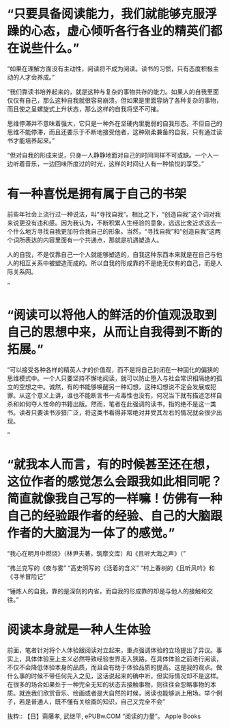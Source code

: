 # “只要具备阅读能力，我们就能够克服浮躁的心态，虚心倾听各行各业的精英们都在说些什么。”
“如果在理解方面没有主动性，阅读将不成为阅读。读书的习惯，只有态度积极主动的人才会养成。”


“我们靠读书培养起来的，就是这种与复杂的事物共存的能力。如果人的自我里面仅仅有自己，那么这种自我就很容易崩溃。但如果是里面容纳了各种复杂的事物，而且使之呈螺旋式上升状态，那么这样的自我将坚不可摧。

思维停滞并不意味着强大，它只是一种外在坚硬内里脆弱的自我形态。不但自己的思维不能停滞，而且还要乐于不断地接受他者，这种刚柔兼备的自我，只有通过读书才能培养起来。”

“但对自我的形成来说，只身一人静静地面对自己的时间同样不可或缺。一个人一边听着音乐，一边回味所度过的时光，这样的时间让人有一种愉悦的享受。”

# 有一种喜悦是拥有属于自己的书架

前些年社会上流行过一种说法，叫“寻找自我”。相比之下，“创造自我”这个词对我来说更没有违和感。因为我认为，不断积累人生经验的意象，远远比舍近求远去一个什么地方寻找自我更加符合我自己的形象。当然，“寻找自我”和“创造自我”这两个词所表达的内容里面有一个共通点，那就是机遇塑造人。

人的自我，不是仅靠自己一个人就能够塑造的，自我这种东西本来就是在自己与他人的相互关系中被塑造而成的。所以自我的形成靠的不是绝无仅有的自己，而是人际关系网。

”

# “阅读可以将他人的鲜活的价值观汲取到自己的思想中来，从而让自我得到不断的拓展。”

“可以接受各种各样的精英人才的价值观，而不是将自己封闭在一种固化的偏狭的思维模式中。一个人只要坚持不懈地阅读，就可以防止堕入与社会常识相隔绝的孤立的空想之中。诚然，有的书能够唤醒另一种幻想，这种幻想说不定会发展成犯罪。从这个意义上讲，谁也不能断言书一点毒性也没有，何况当下就有描述怎样自杀和如何夺人性命的书籍出版。然而，笔者在此强调的读书，指的绝不是这一类书。读者只要读书涉猎广泛，将这类书看得非常绝对并受其左右的情况就会很少出现。

”

# “就我本人而言，有的时候甚至还在想，这位作者的感觉怎么会跟我如此相同呢？简直就像我自己写的一样嘛！仿佛有一种自己的经验跟作者的经验、自己的大脑跟作者的大脑混为一体了的感觉。”

“我心在明月中燃烧》（林尹夫著，筑摩文库）和《且听大海之声》（”

“弗兰克写的《夜与雾”
“高史明写的《活着的含义”
“村上春树的《且听风吟》和《寻羊冒险记”


“锤炼人的自我，靠的是深刻的内省，而自我的形成靠的却是与他人的接触和交往。”

# 阅读本身就是一种人生体验

前面，笔者针对将个人体验跟阅读对立起来，重点强调体验的立场提出了异议。事实上，具体体验至上主义必然导致经验世界走入狭路。在具体体验之前进行阅读，不仅不会降低体验本身的品质，而且会有助于体验品质的提高。这是我的观点。做什么事的时候不带任何先入之见，这话说起来的确中听，但实际情况却不是这样。在很多的场合如果处于一种完全无知的状态去接触事物，则往往会忽略事物的本质。就连我们欣赏音乐、绘画或者是大自然的时候，阅读也能够派上用场。举个例子，若是普通人，既不懂有关绘画的知识，自己又完全不会”



抜粋:: 【日】斋藤孝, 武继平, ePUBw.COM  “阅读的力量”。 Apple Books  
